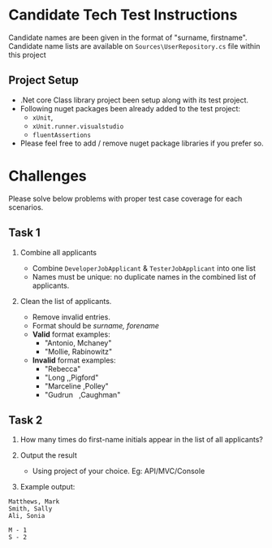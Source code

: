# Candidate Tech Test Instructions

Candidate names are been given in the format of "surname, firstname". Candidate name lists are available on `Sources\UserRepository.cs` file within this project

## Project Setup

- .Net core Class library project been setup along with its test project.
- Following nuget packages been already added to the test project:
	- `xUnit`, 
	- `xUnit.runner.visualstudio`
	- `fluentAssertions`
- Please feel free to add / remove nuget package libraries if you prefer so.

# Challenges

Please solve below problems with proper test case coverage for each scenarios.

## Task 1

1. Combine all applicants
    - Combine `DeveloperJobApplicant` & `TesterJobApplicant` into one list
    - Names must be unique:  no duplicate names in the combined list of applicants.

2. Clean the list of applicants.  
   - Remove invalid entries. 
   - Format should be *surname, forename*
   - **Valid** format examples: 
        - "Antonio, Mchaney"
        - "Mollie, Rabinowitz"
   - **Invalid** format examples: 
        - "Rebecca"
        - "Long ,,Pigford"
        - "Marceline ,Polley"
        - "Gudrun&nbsp;&nbsp;  ,Caughman"


## Task 2

1. How many times do first-name initials appear in the list of all applicants?

2. Output the result
    - Using project of your choice. Eg: API/MVC/Console

3. Example output:
```
Matthews, Mark
Smith, Sally
Ali, Sonia

M - 1
S - 2
```